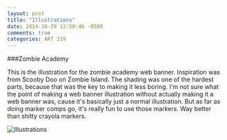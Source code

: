 ```yaml
---
layout: post
title: "Illustrations"
date: 2014-10-29 12:50:46 -0500
comments: true
categories: ART 219
---
```

###Zombie Academy

This is the illustration for the zombie academy web banner.  Inspiration was from Scooby Doo on Zombie Island.  The shading was one of the hardest parts, because that was the key to making it less boring.  I'm not sure what the point of making a web banner illustration without actually making it a web banner was, cause it's basically just a normal illustration.  But as far as doing marker comps go, it's really fun to use those markers.  Way better than shitty crayola markers.

![Illustrations](/images/posts/illustration-zombie.jpg "Illustrations")